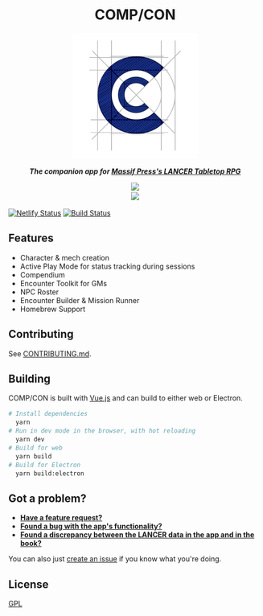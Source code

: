 <h1 align="center">COMP/CON</h1>
<p align="center" style="font-style: italic; font-weight: bold">
  <img width="250" src="/icons/256x256.png">
</p>
<p align="center"><b><i>The companion app for <a href="https://massif-press.itch.io/corebook-pdf">Massif Press's LANCER Tabletop RPG</a></b></i></p>
<p align="center">
  <a href="https://massif-press.itch.io/compcon"><img width="250" src="https://static.itch.io/images/badge-color.svg"></a>
  <br>
  <a href="https://compcon.app">
    <img width="200" src="https://www.netlify.com/img/global/badges/netlify-color-accent.svg"/>
  </a>
  
  
  [![Netlify Status](https://api.netlify.com/api/v1/badges/8c8ba126-8074-4a99-98f9-9b0529107214/deploy-status)](https://app.netlify.com/sites/compcon/deploys)
[![Build Status](https://travis-ci.com/massif-press/compcon.svg?branch=dev)](https://travis-ci.com/massif-press/compcon)

</p>

## Features
- Character & mech creation
 - Active Play Mode for status tracking during sessions
- Compendium
- Encounter Toolkit for GMs
 - NPC Roster
 - Encounter Builder & Mission Runner
- Homebrew Support

## Contributing

See [CONTRIBUTING.md](/CONTRIBUTING.md).

## Building
COMP/CON is built with [Vue.js](https://vuejs.org/) and can build to either web or Electron.

```sh
# Install dependencies
  yarn
# Run in dev mode in the browser, with hot reloading
  yarn dev
# Build for web
  yarn build
# Build for Electron
  yarn build:electron
```

## Got a problem?
- [**Have a feature request?**](https://goo.gl/forms/uBTHEwWpwO6NtSbh1)
- [**Found a bug with the app's functionality?**](https://goo.gl/forms/PCHR8AJWOBLdMgE32)
- [**Found a discrepancy between the LANCER data in the app and in the book?**](https://forms.gle/RoHSbei6HE3Z581k8)

You can also just [create an issue](https://github.com/massif-press/compcon/issues/new) if you know what you're doing.

## License
[GPL](/LICENSE)
